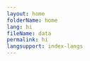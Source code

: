 ```yaml
---
layout: home
folderName: home
lang: hi
fileName: data
permalink: hi
langsupport: index-langs
---
```

